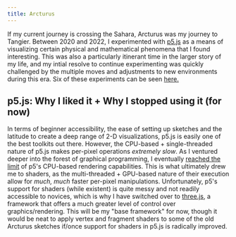 ```yaml
---
title: Arcturus
---
```


If my current journey is crossing the Sahara, Arcturus was my journey to Tangier. Between 2020 and 2022, I experimented with [p5.js](https://p5js.org) as a means of visualizing certain physical and mathematical phenomena that I found interesting. This was also a particularly itinerant time in the larger story of my life, and my intial resolve to continue experimenting was quickly challenged by the multiple moves and adjustments to new environments during this era.  Six of these experiments can be seen [here.](https://duck-triad.github.io/arcturus/)


## p5.js: Why I liked it + Why I stopped using it (for now)


In terms of beginner accessibility, the ease of setting up sketches and the latitude to create a deep range of 2-D visualizations, p5.js is easily one of the best toolkits out there. However, the CPU-based + single-threaded nature of p5.js makes per-pixel operations *extremely slow*. As I ventured deeper into the forest of graphical programming, I eventually [reached the limit](https://duck-triad.github.io/arcturus/ent_4/ikeda.html) of p5's CPU-based rendering capabilities. This is what ultimately drew me to shaders, as the multi-threaded + GPU-based nature of their execution allow for *much, much* faster per-pixel manipulations. Unfortunately, p5's support for shaders (while existent) is quite messy and not readily accessible to novices, which is why I have switched over to [three.js](https://threejs.org/), a framework that offers a much greater level of control over graphics/rendering. This will be my "base framework" for now, though it would be neat to apply vertex and fragment shaders to some of the old Arcturus sketches if/once support for shaders in p5.js is radically improved.

